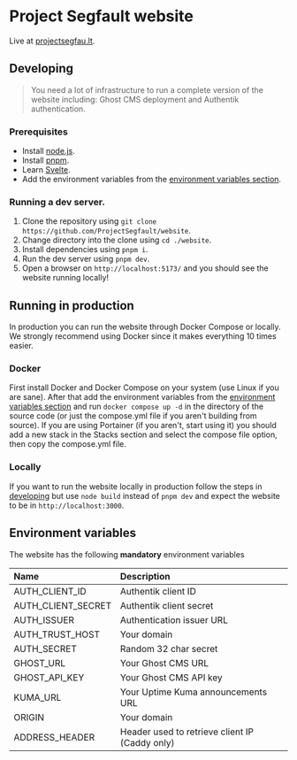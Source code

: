 # Project Segfault website

Live at [projectsegfau.lt](https://projectsegfau.lt).

## Developing

> You need a lot of infrastructure to run a complete version of the website including: Ghost CMS deployment and Authentik authentication.

### Prerequisites

-   Install [node.js](https://nodejs.org).
-   Install [pnpm](https://pnpm.io/).
-   Learn [Svelte](https://svelte.dev).
-   Add the environment variables from the [environment variables section](#environment-variables).

### Running a dev server.

1. Clone the repository using `git clone https://github.com/ProjectSegfault/website`.
2. Change directory into the clone using `cd ./website`.
3. Install dependencies using `pnpm i`.
4. Run the dev server using `pnpm dev`.
5. Open a browser on `http://localhost:5173/` and you should see the website running locally!

## Running in production

In production you can run the website through Docker Compose or locally. We strongly recommend using Docker since it makes everything 10 times easier.

### Docker

First install Docker and Docker Compose on your system (use Linux if you are sane). After that add the environment variables from the [environment variables section](#environment-variables) and run `docker compose up -d` in the directory of the source code (or just the compose.yml file if you aren't building from source). If you are using Portainer (if you aren't, start using it) you should add a new stack in the Stacks section and select the compose file option, then copy the compose.yml file.

### Locally

If you want to run the website locally in production follow the steps in [developing](#developing) but use `node build` instead of `pnpm dev` and expect the website to be in `http://localhost:3000`.

## Environment variables

The website has the following **mandatory** environment variables

| Name               | Description                                    |
| :----------------- | :--------------------------------------------- |
| AUTH_CLIENT_ID     | Authentik client ID                            |
| AUTH_CLIENT_SECRET | Authentik client secret                        |
| AUTH_ISSUER        | Authentication issuer URL                      |
| AUTH_TRUST_HOST    | Your domain                                    |
| AUTH_SECRET        | Random 32 char secret                          |
| GHOST_URL          | Your Ghost CMS URL                             |
| GHOST_API_KEY      | Your Ghost CMS API key                         |
| KUMA_URL           | Your Uptime Kuma announcements URL             |
| ORIGIN             | Your domain                                    |
| ADDRESS_HEADER     | Header used to retrieve client IP (Caddy only) |
